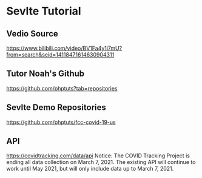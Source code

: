 # Sevlte Tutorial

## Vedio Source
https://www.bilibili.com/video/BV1Fa4y1i7mU?from=search&seid=14118471614630904311

## Tutor Noah's Github
https://github.com/phptuts?tab=repositories

## Sevlte Demo Repositories
https://github.com/phptuts/fcc-covid-19-us

## API
https://covidtracking.com/data/api
Notice: The COVID Tracking Project is ending all data collection on March 7, 2021. The existing API will continue to work until May 2021, but will only include data up to March 7, 2021.
